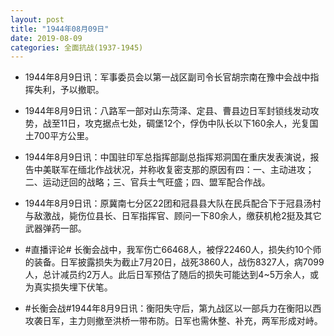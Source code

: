 ```yaml
---
layout: post
title: "1944年08月09日"
date: 2019-08-09
categories: 全面抗战(1937-1945)
---
```


<meta name="referrer" content="no-referrer" />

- 1944年8月9日讯：军事委员会以第一战区副司令长官胡宗南在豫中会战中指挥失利，予以撤职。 

- 1944年8月9日讯：八路军一部对山东菏泽、定县、曹县边日军封锁线发动攻势，战至11日，攻克据点七处，碉堡12个，俘伪中队长以下160余人，光复国土700平方公里。 

- 1944年8月9日讯：中国驻印军总指挥部副总指挥郑洞国在重庆发表演说，报告中美联军在缅北作战状况，并称收复密支那的原因有四：一、主动进攻；二、运动迂回的战略；三、官兵士气旺盛；四、盟军配合作战。 

- 1944年8月9日讯：原冀南七分区22团和冠县县大队在民兵配合下于冠县汤村与敌激战，毙伤位县长、日军指挥官、顾问一下80余人，缴获机枪2挺及其它武器弹药一部。 

- #直播评论# 长衡会战中，我军伤亡66468人，被俘22460人，损失约10个师的装备。日军披露损失为截止7月20日，战死3860人，战伤8327人，病7099人，总计减员约2万人。此后日军预估了随后的损失可能达到4~5万余人，或为真实损失埋下伏笔。 

- #长衡会战#1944年8月9日讯：衡阳失守后，第九战区以一部兵力在衡阳以西攻袭日军，主力则撤至洪桥一带布防。日军也需休整、补充，两军形成对峙。 

